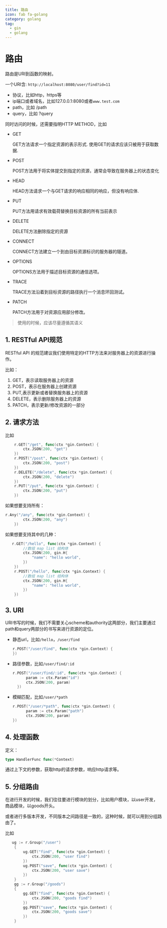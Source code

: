 ```yaml
---
title: 路由
icon: fab fa-golang
category: golang
tag:
  - gin
  - golang
---
```

# 路由

路由是URI到函数的映射。

一个URI含:  `http://localhost:8080/user/find?id=11`

* 协议，比如http，https等
* ip端口或者域名，比如127.0.0.1:8080或者`www.test.com`
* path，比如 /path
* query，比如 ?query

同时访问的时候，还需要指明HTTP METHOD，比如

* GET

  GET方法请求一个指定资源的表示形式. 使用GET的请求应该只被用于获取数据.

* POST

  POST方法用于将实体提交到指定的资源，通常会导致在服务器上的状态变化

* HEAD

  HEAD方法请求一个与GET请求的响应相同的响应，但没有响应体.

* PUT

  PUT方法用请求有效载荷替换目标资源的所有当前表示

* DELETE

  DELETE方法删除指定的资源

* CONNECT

  CONNECT方法建立一个到由目标资源标识的服务器的隧道。

* OPTIONS

  OPTIONS方法用于描述目标资源的通信选项。

* TRACE

  TRACE方法沿着到目标资源的路径执行一个消息环回测试。

* PATCH

  PATCH方法用于对资源应用部分修改。

> 使用的时候，应该尽量遵循其语义



## 1. RESTful API规范

RESTful API 的规范建议我们使用特定的HTTP方法来对服务器上的资源进行操作。

比如：

1. GET，表示读取服务器上的资源
2. POST，表示在服务器上创建资源
3. PUT,表示更新或者替换服务器上的资源
4. DELETE，表示删除服务器上的资源
5. PATCH，表示更新/修改资源的一部分

## 2. 请求方法

比如

~~~go
	r.GET("/get", func(ctx *gin.Context) {
		ctx.JSON(200, "get")
	})
	r.POST("/post", func(ctx *gin.Context) {
		ctx.JSON(200, "post")
	})
	r.DELETE("/delete", func(ctx *gin.Context) {
		ctx.JSON(200, "delete")
	})
	r.PUT("/put", func(ctx *gin.Context) {
		ctx.JSON(200, "put")
	})
~~~

如果想要支持所有：

~~~go
r.Any("/any", func(ctx *gin.Context) {
		ctx.JSON(200, "any")
	})
~~~

如果想要支持其中的几种：

~~~go
   r.GET("/hello", func(ctx *gin.Context) {
		//数组 map list 结构体
		ctx.JSON(200, gin.H{
			"name": "hello world",
		})
	})
	r.POST("/hello", func(ctx *gin.Context) {
		//数组 map list 结构体
		ctx.JSON(200, gin.H{
			"name": "hello world",
		})
	})
~~~

## 3. URI

URI书写的时候，我们不需要关心scheme和authority这两部分，我们主要通过path和query两部分的书写来进行资源的定位。

* 静态url，比如`/hello`，`/user/find`

  ~~~go
  r.POST("/user/find", func(ctx *gin.Context) {
  })
  ~~~

  

* 路径参数，比如`/user/find/:id` 

  ~~~go
  r.POST("/user/find/:id", func(ctx *gin.Context) {
  		param := ctx.Param("id")
  		ctx.JSON(200, param)
  	})
  ~~~

* 模糊匹配，比如`/user/*path`

  ~~~go
  r.POST("/user/*path", func(ctx *gin.Context) {
  		param := ctx.Param("path")
  		ctx.JSON(200, param)
  })
  ~~~

## 4. 处理函数

定义：

~~~go
type HandlerFunc func(*Context)
~~~

通过上下文的参数，获取http的请求参数，响应http请求等。

## 5. 分组路由

在进行开发的时候，我们往往要进行模块的划分，比如用户模块，以user开发，商品模块，以goods开头。

或者进行多版本开发，不同版本之间路径是一致的，这种时候，就可以用到分组路由了。

比如

~~~go
   ug := r.Group("/user")
	{
		ug.GET("find", func(ctx *gin.Context) {
			ctx.JSON(200, "user find")
		})
		ug.POST("save", func(ctx *gin.Context) {
			ctx.JSON(200, "user save")
		})
	}
	gg := r.Group("/goods")
	{
		gg.GET("find", func(ctx *gin.Context) {
			ctx.JSON(200, "goods find")
		})
		gg.POST("save", func(ctx *gin.Context) {
			ctx.JSON(200, "goods save")
		})
	}
~~~


